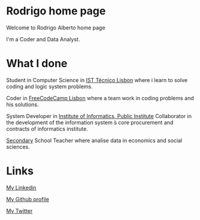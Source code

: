 

# Rodrigo home page

Welcome to Rodrigo Alberto home page

I'm a Coder and Data Analyst.

# What I done

Student in Computer Science in [IST Técnico Lisbon](https://tecnico.ulisboa.pt/en/) where i learn to solve coding and logic system problems.

Coder in [FreeCodeCamp Lisbon](https://www.freecodecamplisbon.org/) where a team work in coding problems and his solutions.

System Developer in [Institute of Informatics, Public Institute](http://www.seg-social.pt/ii-ip-instituto-de-informatica-ip)
Collaborator in the development of the information system ́s core procurement and contracts of informatics institute.

[Secondary](https://www.dgae.mec.pt/) School Teacher where analise data in economics and social sciences.

# Links

[My Linkedin](https://www.linkedin.com/in/rodalbert/)

[My Github profile](https://github.com/rodalbert)

[My Twitter](https://twitter.com/rodrigogalbert)


